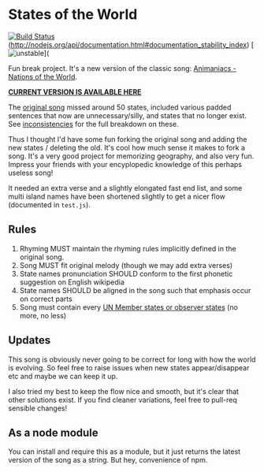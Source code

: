 # States of the World
[![Build Status](https://secure.travis-ci.org/clux/statesoftheworld.png)](http://travis-ci.org/clux/statesoftheworld)
(http://nodejs.org/api/documentation.html#documentation_stability_index)
[![unstable](http://hughsk.github.io/stability-badges/dist/unstable.svg)](


Fun break project. It's a new version of the classic song: [Animaniacs - Nations of the World](http://www.youtube.com/watch?v=IDtdQ8bTvRc).

**[CURRENT VERSION IS AVAILABLE HERE](2013.txt)**

The [original song](ORIGINAL.txt) missed around 50 states, included various padded sentences that now are unnecessary/silly, and states that no longer exist. See [inconsistencies](INCONSISTENCIES.md) for the full breakdown on these.

Thus I thought I'd have some fun forking the original song and adding the new states / deleting the old. It's cool how much sense it makes to fork a song. It's a very good project for memorizing geography, and also very fun. Impress your friends with your encyplopedic knowledge of this perhaps useless song!

It needed an extra verse and a slightly elongated fast end list, and some multi island names have been shortened slightly to get a nicer flow (documented in `test.js`).

## Rules

1. Rhyming MUST maintain the rhyming rules implicitly defined in the original song.
2. Song MUST fit original melody (though we may add extra verses)
3. State names pronunciation SHOULD conform to the first phonetic suggestion on English wikipedia
4. State names SHOULD be aligned in the song such that emphasis occur on correct parts
5. Song must contain every [UN Member states or observer states](http://en.wikipedia.org/wiki/List_of_sovereign_states) (no more, no less)


## Updates
This song is obviously never going to be correct for long with how the world is evolving. So feel free to raise issues when new states appear/disappear etc and maybe we can keep it up.

I also tried my best to keep the flow nice and smooth, but it's clear that other solutions exist. If you find cleaner variations, feel free to pull-req sensible changes!

## As a node module
You can install and require this as a module, but it just returns the latest version of the song as a string. But hey, convenience of npm.
